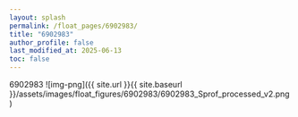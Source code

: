 ```yaml
---
layout: splash
permalink: /float_pages/6902983/
title: "6902983"
author_profile: false
last_modified_at: 2025-06-13
toc: false
---
```

 
6902983
![img-png]({{ site.url }}{{ site.baseurl }}/assets/images/float_figures/6902983/6902983_Sprof_processed_v2.png)